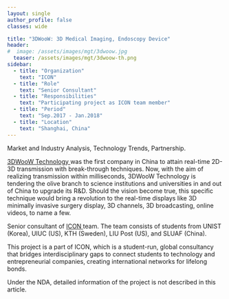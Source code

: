 ```yaml
---
layout: single
author_profile: false
classes: wide

title: "3DWooW: 3D Medical Imaging, Endoscopy Device"
header:
#  image: /assets/images/mgt/3dwoow.jpg
  teaser: /assets/images/mgt/3dwoow-th.png
sidebar:
  - title: "Organization"
    text: "ICON"
  - title: "Role"
    text: "Senior Consultant"
  - title: "Responsibilities"
    text: "Participating project as ICON team member" 
  - title: "Period"
    text: "Sep.2017 - Jan.2018"
  - title: "Location"
    text: "Shanghai, China" 
---
```


Market and Industry Analysis, Technology Trends, Partnership.

<a href="http://3dwoow.com/en/home.aspx" class="no-uline"> 3DWooW Technology </a> was the first company in China to attain real-time 2D-3D transmission with break-through techniques. Now, with the aim of realizing transmission within milliseconds, 3DWooW Technology is tendering the olive branch to science institutions and universities in and out of China to upgrade its R&D. Should the vision become true, this specific technique would bring a revolution to the real-time displays like 3D minimally invasive surgery display, 3D channels, 3D broadcasting, online videos, to name a few.

Senior consultant of <a href="https://www.linkedin.com/company/international-consulting-network---icon/" class="no-uline"> ICON </a> team. The team consists of students from UNIST (Korea), UIUC (US), KTH (Sweden), LIU Post (US), and SLUAF (China).

This project is a part of ICON, which is a student-run, global consultancy that bridges interdisciplinary gaps to connect students to technology and entrepreneurial companies, creating international networks for lifelong bonds. 

Under the NDA, detailed information of the project is not described in this article.